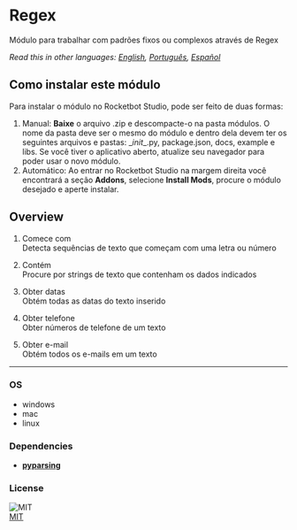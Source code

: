 



# Regex
  
Módulo para trabalhar com padrões fixos ou complexos através de Regex  

*Read this in other languages: [English](README.md), [Português](README.pr.md), [Español](README.es.md)*

## Como instalar este módulo
  
Para instalar o módulo no Rocketbot Studio, pode ser feito de duas formas:
1. Manual: __Baixe__ o arquivo .zip e descompacte-o na pasta módulos. O nome da pasta deve ser o mesmo do módulo e dentro dela devem ter os seguintes arquivos e pastas: \__init__.py, package.json, docs, example e libs. Se você tiver o aplicativo aberto, atualize seu navegador para poder usar o novo módulo.
2. Automático: Ao entrar no Rocketbot Studio na margem direita você encontrará a seção **Addons**, selecione **Install Mods**, procure o módulo desejado e aperte instalar.  


## Overview


1. Comece com  
Detecta sequências de texto que começam com uma letra ou número

2. Contém   
Procure por strings de texto que contenham os dados indicados

3. Obter datas  
Obtém todas as datas do texto inserido

4. Obter telefone  
Obter números de telefone de um texto

5. Obter e-mail  
Obtém todos os e-mails em um texto  




----
### OS

- windows
- mac
- linux

### Dependencies
- [**pyparsing**](https://pypi.org/project/pyparsing/)
### License
  
![MIT](https://camo.githubusercontent.com/107590fac8cbd65071396bb4d04040f76cde5bde/687474703a2f2f696d672e736869656c64732e696f2f3a6c6963656e73652d6d69742d626c75652e7376673f7374796c653d666c61742d737175617265)  
[MIT](http://opensource.org/licenses/mit-license.ph)